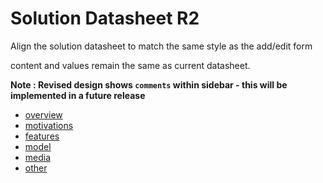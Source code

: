 # Solution Datasheet R2
Align the solution datasheet to match the same style as the add/edit form

content and values remain the same as current datasheet.

**Note : Revised design shows `comments` within sidebar - this will be implemented in a future release**

- [overview](images/Overview.png)
- [motivations](images/motivations.png)
- [features](images/features.png)
- [model](images/model.png)
- [media](images/media.png)
- [other](images/other.png)
